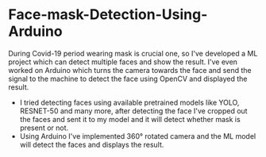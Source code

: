 # Face-mask-Detection-Using-Arduino
During Covid-19 period wearing mask is crucial one, so I've developed a ML project which can detect multiple faces and show the result. I've even worked on Arduino which turns the camera towards the face and send the signal to the machine to detect the face using OpenCV and displayed the result.
- I tried detecting faces using available pretrained models like YOLO, RESNET-50 and many more, after detecting the face I've cropped out the faces and sent it to my model and it will detect whether mask is present or not.
- Using Arduino I've implemented 360° rotated camera and the ML model will detect the faces and displays the result.
